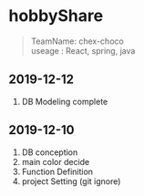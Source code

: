 # hobbyShare
 >TeamName: chex-choco  
 >useage : React, spring, java
 
## 2019-12-12
 1. DB Modeling complete

## 2019-12-10
 1. DB conception
 2. main color decide 
 3. Function Definition
 3. project Setting (git ignore)
